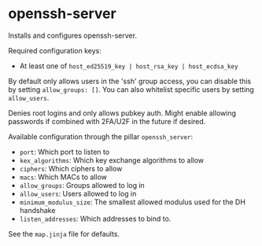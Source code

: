 openssh-server
==============

Installs and configures openssh-server.

Required configuration keys:
- At least one of `host_ed25519_key | host_rsa_key | host_ecdsa_key`

By default only allows users in the 'ssh' group access, you can disable this by setting `allow_groups: []`. You can also whitelist specific users by setting `allow_users`.

Denies root logins and only allows pubkey auth. Might enable allowing passwords if combined with 2FA/U2F in the future if desired.

Available configuration through the pillar `openssh_server`:
- `port`: Which port to listen to
- `kex_algorithms`: Which key exchange algorithms to allow
- `ciphers`: Which ciphers to allow
- `macs`: Which MACs to allow
- `allow_groups`: Groups allowed to log in
- `allow_users`: Users allowed to log in
- `minimum_modulus_size`: The smallest allowed modulus used for the DH handshake
- `listen_addresses`: Which addresses to bind to.

See the `map.jinja` file for defaults.
